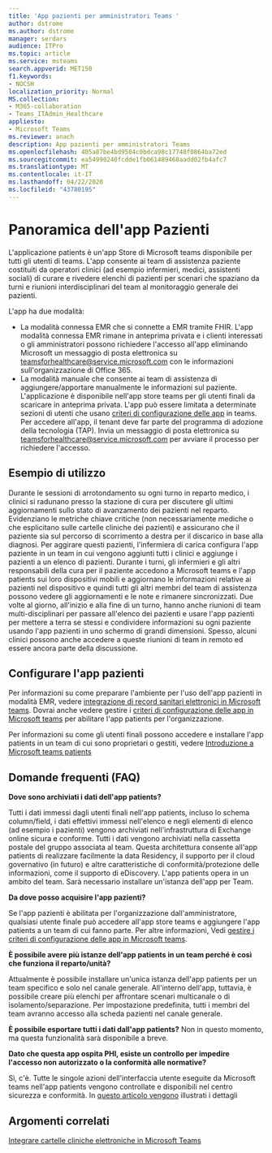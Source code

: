 ```yaml
---
title: 'App pazienti per amministratori Teams '
author: dstrome
ms.author: dstrome
manager: serdars
audience: ITPro
ms.topic: article
ms.service: msteams
search.appverid: MET150
f1.keywords:
- NOCSH
localization_priority: Normal
MS.collection:
- M365-collaboration
- Teams_ITAdmin_Healthcare
appliesto:
- Microsoft Teams
ms.reviewer: anach
description: App pazienti per amministratori Teams
ms.openlocfilehash: 405a87be4bd9504c0bdca98c17748f0864ba72ed
ms.sourcegitcommit: ea54990240fcdde1fb061489468aadd02fb4afc7
ms.translationtype: MT
ms.contentlocale: it-IT
ms.lasthandoff: 04/22/2020
ms.locfileid: "43780195"
---
```

# <a name="patients-app-overview"></a>Panoramica dell'app Pazienti

L'applicazione patients è un'app Store di Microsoft teams disponibile per tutti gli utenti di teams. L'app consente ai team di assistenza paziente costituiti da operatori clinici (ad esempio infermieri, medici, assistenti sociali) di curare e rivedere elenchi di pazienti per scenari che spaziano da turni e riunioni interdisciplinari del team al monitoraggio generale dei pazienti.

L'app ha due modalità:

- La modalità connessa EMR che si connette a EMR tramite FHIR. L'app modalità connessa EMR rimane in anteprima privata e i clienti interessati o gli amministratori possono richiedere l'accesso all'app eliminando Microsoft un messaggio di posta elettronica su [teamsforhealthcare@service.microsoft.com](mailto:teamsforhealthcare@service.microsoft.com) con le informazioni sull'organizzazione di Office 365.
- La modalità manuale che consente ai team di assistenza di aggiungere/apportare manualmente le informazioni sul paziente. L'applicazione è disponibile nell'app store teams per gli utenti finali da scaricare in anteprima privata. L'app può essere limitata a determinate sezioni di utenti che usano [criteri di configurazione delle app](../../teams-app-setup-policies.md) in teams. Per accedere all'app, il tenant deve far parte del programma di adozione della tecnologia (TAP). Invia un messaggio di posta elettronica su [teamsforhealthcare@service.microsoft.com](mailto:teamsforhealthcare@service.microsoft.com) per avviare il processo per richiedere l'accesso.

## <a name="usage-example"></a>Esempio di utilizzo

Durante le sessioni di arrotondamento su ogni turno in reparto medico, i clinici si radunano presso la stazione di cura per discutere gli ultimi aggiornamenti sullo stato di avanzamento dei pazienti nel reparto.  Evidenziano le metriche chiave critiche (non necessariamente mediche o che esplicitano sulle cartelle cliniche dei pazienti) e assicurano che il paziente sia sul percorso di scorrimento a destra per il discarico in base alla diagnosi. Per aggirare questi pazienti, l'infermiera di carica configura l'app paziente in un team in cui vengono aggiunti tutti i clinici e aggiunge i pazienti a un elenco di pazienti. Durante i turni, gli infermieri e gli altri responsabili della cura per il paziente accedono a Microsoft teams e l'app patients sui loro dispositivi mobili e aggiornano le informazioni relative ai pazienti nel dispositivo e quindi tutti gli altri membri del team di assistenza possono vedere gli aggiornamenti e le note e rimanere sincronizzati. Due volte al giorno, all'inizio e alla fine di un turno, hanno anche riunioni di team multi-disciplinari per passare all'elenco dei pazienti e usare l'app pazienti per mettere a terra se stessi e condividere informazioni su ogni paziente usando l'app pazienti in uno schermo di grandi dimensioni. Spesso, alcuni clinici possono anche accedere a queste riunioni di team in remoto ed essere ancora parte della discussione.

## <a name="configure-patients-app"></a>Configurare l'app pazienti

Per informazioni su come preparare l'ambiente per l'uso dell'app pazienti in modalità EMR, vedere [integrazione di record sanitari elettronici in Microsoft teams](patients-app.md). Dovrai anche vedere gestire i [criteri di configurazione delle app in Microsoft teams](../../teams-app-setup-policies.md) per abilitare l'app patients per l'organizzazione.

Per informazioni su come gli utenti finali possono accedere e installare l'app patients in un team di cui sono proprietari o gestiti, vedere [Introduzione a Microsoft teams patients](https://support.office.com/article/get-started-with-microsoft-teams-patients-aa7daebe-706a-4a65-8ce9-b9b79233f393) 

<!-- add link out to client doc, doesn't seem to be available yet, Grant is finalizing -->

## <a name="frequently-asked-questions-faq"></a>Domande frequenti (FAQ)

**Dove sono archiviati i dati dell'app patients?**

Tutti i dati immessi dagli utenti finali nell'app patients, incluso lo schema column/field, i dati effettivi immessi nell'elenco e negli elementi di elenco (ad esempio i pazienti) vengono archiviati nell'infrastruttura di Exchange online sicura e conforme. Tutti i dati vengono archiviati nella cassetta postale del gruppo associata al team. Questa architettura consente all'app patients di realizzare facilmente la data Residency, il supporto per il cloud governativo (in futuro) e altre caratteristiche di conformità/protezione delle informazioni, come il supporto di eDiscovery. L'app patients opera in un ambito del team. Sarà necessario installare un'istanza dell'app per Team.

<!-- add link to eDiscovery article for the Patients app, Mark Johnson will finalize soon -->

**Da dove posso acquisire l'app pazienti?**

Se l'app pazienti è abilitata per l'organizzazione dall'amministratore, qualsiasi utente finale può accedere all'app store teams e aggiungere l'app patients a un team di cui fanno parte. Per altre informazioni, Vedi [gestire i criteri di configurazione delle app in Microsoft teams](../../teams-app-setup-policies.md).

**È possibile avere più istanze dell'app patients in un team perché è così che funziona il reparto/unità?**

Attualmente è possibile installare un'unica istanza dell'app patients per un team specifico e solo nel canale generale. All'interno dell'app, tuttavia, è possibile creare più elenchi per affrontare scenari multicanale o di isolamento/separazione. Per impostazione predefinita, tutti i membri del team avranno accesso alla scheda pazienti nel canale generale. 

**È possibile esportare tutti i dati dall'app patients?**
Non in questo momento, ma questa funzionalità sarà disponibile a breve. 

**Dato che questa app ospita PHI, esiste un controllo per impedire l'accesso non autorizzato o la conformità alle normative?**

Sì, c'è. Tutte le singole azioni dell'interfaccia utente eseguite da Microsoft teams nell'app patients vengono controllate e disponibili nel centro sicurezza e conformità. In [questo articolo vengono](patients-audit.md) illustrati i dettagli

## <a name="related-topics"></a>Argomenti correlati

[Integrare cartelle cliniche elettroniche in Microsoft Teams](patients-app.md)
